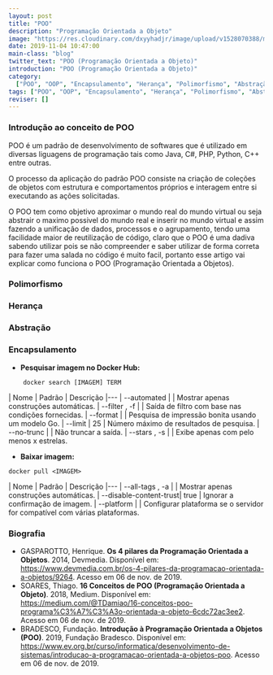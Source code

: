```yaml
---
layout: post
title: "POO"
description: "Programação Orientada a Objeto"
image: "https://res.cloudinary.com/dxyyhadjr/image/upload/v1528070388/my/images_blog/poo.png"
date: 2019-11-04 10:47:00
main-class: "blog"
twitter_text: "POO (Programação Orientada a Objeto)"
introduction: "POO (Programação Orientada a Objeto)"
category:
  ["POO", "OOP", "Encapsulamento", "Herança", "Polimorfismo", "Abstração"]
tags: ["POO", "OOP", "Encapsulamento", "Herança", "Polimorfismo", "Abstração"]
reviser: []
---
```


### Introdução ao conceito de POO

POO é um padrão de desenvolvimento de softwares que é utilizado em diversas liguagens de programação tais como Java, C#, PHP, Python, C++ entre outras.

O processo da aplicação do padrão POO consiste na criação de coleções de objetos com estrutura e comportamentos próprios e interagem entre si executando as ações solicitadas.

O POO tem como objetivo aproximar o mundo real do mundo virtual ou seja abstrair o maximo possivel do mundo real e inserir no mundo virtual e assim fazendo a unificação de dados, processos e o agrupamento, tendo uma facilidade maior de reutilização de código, claro que o POO é uma dadiva sabendo utilizar pois se não compreender e saber utilizar de forma correta para fazer uma salada no código é muito facil, portanto esse artigo vai explicar como funciona o POO (Programação Orientada a Objetos).

### Polimorfismo

### Herança

### Abstração

### Encapsulamento

- **Pesquisar imagem no Docker Hub:**

```docker
    docker search [IMAGEM] TERM
```

| Nome | Padrão | Descrição
|---
| --automated | | Mostrar apenas construções automáticas.
| --filter , -f | | Saída de filtro com base nas condições fornecidas.
| --format | | Pesquisa de impressão bonita usando um modelo Go.
| --limit | 25 | Número máximo de resultados de pesquisa.
| --no-trunc | | Não truncar a saída.
| --stars , -s | | Exibe apenas com pelo menos x estrelas.

- **Baixar imagem:**

```docker
docker pull <IMAGEM>
```

| Nome | Padrão | Descrição
|---
| --all-tags , -a | | Mostrar apenas construções automáticas.
| --disable-content-trust| true | Ignorar a confirmação de imagem.
| --platform | | Configurar plataforma se o servidor for compatível com várias plataformas.

### Biografia

- GASPAROTTO, Henrique. **Os 4 pilares da Programação Orientada a Objetos**. 2014, Devmedia. Disponível em: <https://www.devmedia.com.br/os-4-pilares-da-programacao-orientada-a-objetos/9264>. Acesso em 06 de nov. de 2019.
- SOARES, Thiago. **16 Conceitos de POO (Programação Orientada a Objeto)**. 2018, Medium. Disponível em: <https://medium.com/@TDamiao/16-conceitos-poo-programa%C3%A7%C3%A3o-orientada-a-objeto-6cdc72ac3ee2>. Acesso em 06 de nov. de 2019.
- BRADESCO, Fundação. **Introdução à Programação Orientada a Objetos (POO)**. 2019, Fundação Bradesco. Disponível em: <https://www.ev.org.br/curso/informatica/desenvolvimento-de-sistemas/introducao-a-programacao-orientada-a-objetos-poo>. Acesso em 06 de nov. de 2019.
